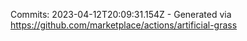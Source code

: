 Commits: 2023-04-12T20:09:31.154Z - Generated via https://github.com/marketplace/actions/artificial-grass
<br>
